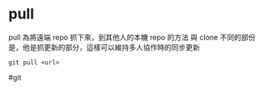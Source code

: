 # pull
pull 為將遠端 repo 抓下來，到其他人的本機 repo 的方法
與 clone 不同的部份是，他是抓更新的部分，這樣可以維持多人協作時的同步更新
```
git pull <url>
```
#git 